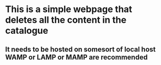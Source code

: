 # This is a simple webpage that deletes all the content in the catalogue

## It needs to be hosted on somesort of local host WAMP or LAMP or MAMP are recommended
